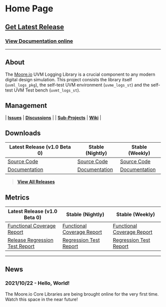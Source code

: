 # Home Page

## [Get Latest Release](TODO)
### [View Documentation online](TODO)

----------------

## About
The [Moore.io](https://www.mooreio.com) UVM Logging Library is a crucial component to any modern digital design simulation.  This project consists the library itself (`uvml_logs_pkg`), the self-test UVM environment (`uvme_logs_st`) and the self-test UVM Test bench (`uvmt_logs_st`).


## Management

| **[Issues](https://github.com/Datum-Technology-Corporation/uvml_logs/issues)** | **[Discussions](https://github.com/Datum-Technology-Corporation/uvml_logs/discussions)** |
| **[Sub-Projects](https://github.com/Datum-Technology-Corporation/uvml_logs/projects)** | **[Wiki](https://github.com/Datum-Technology-Corporation/uvml_logs/wiki)** |


## Downloads

| Latest Release (v1.0 Beta 0) | Stable (Nightly) | Stable (Weekly) |
| --------------------- | ---------------- | --------------- |
| [Source Code](TODO) | [Source Code](TODO) | [Source Code](TODO) |
| [Documentation](TODO) | [Documentation](TODO) | [Documentation](TODO) |

> **[View All Releases](TODO)**



## Metrics

| Latest Release (v1.0 Beta 0) | Stable (Nightly) | Stable (Weekly) |
| --------------------- | ---------------- | --------------- |
| [Functional Coverage Report](TODO) | [Functional Coverage Report](TODO) | [Functional Coverage Report](TODO) |
| [Release Regression Test Report](TODO) | [Regression Test Report](TODO) | [Regression Test Report](TODO) |

----------------

## News
### 2021/10/22 - Hello, World!
The Moore.io Core Libraries are being brought online for the very first time. Watch this space in the near future!

